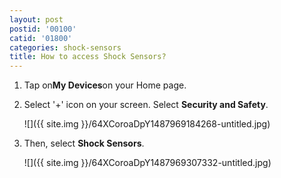 ```yaml
---
layout: post
postid: '00100'
catid: '01800'
categories: shock-sensors
title: How to access Shock Sensors?
---
```


1. Tap on**My Devices**on your Home page.

2. Select '+' icon on your screen. Select **Security and Safety**.

    ![]({{ site.img }}/64XCoroaDpY1487969184268-untitled.jpg)

3. Then, select **Shock Sensors**.

    ![]({{ site.img }}/64XCoroaDpY1487969307332-untitled.jpg)